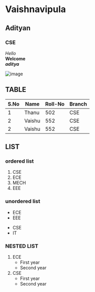 # Vaishnavipula
## Adityan
### CSE
 *Hello*
 <br>
 **Welcome**
 </br>
 ***aditya***
 
![image](https://user-images.githubusercontent.com/84460580/142904866-e5e5fa49-68b2-42de-96db-ff3500f366fb.png)
## TABLE
|S.No| Name| Roll-No| Branch|
|----|-----|--------|-------|
|1|Thanu|502|CSE|
|2|Vaishu|552|CSE|
|2|Vaishu|552|CSE|

## LIST
### ordered list
1. CSE
2. ECE
3. MECH
4. EEE

### unordered list
- ECE
- EEE

* CSE
* IT


### NESTED LIST
1. ECE
    - First year
    - Second year 
 2. CSE 
     - First year
     - Second year  
 
   
    
 
